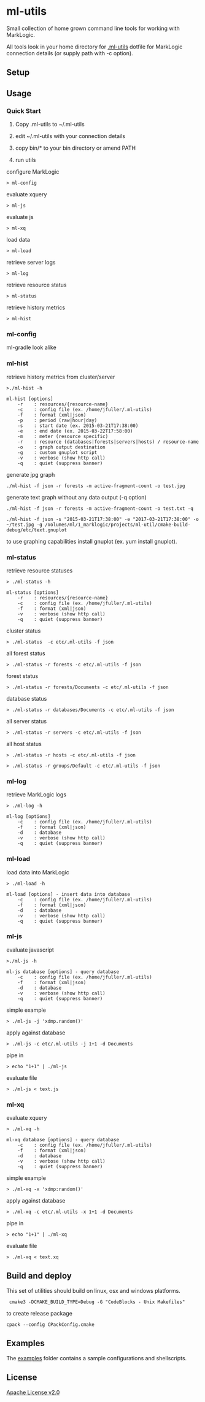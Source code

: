 # ml-utils

Small collection of home grown command line tools for working with MarkLogic.

All tools look in your home directory for [.ml-utils](etc/.ml-utils) dotfile for MarkLogic connection details (or supply path with -c option).

## Setup


## Usage

### Quick Start

1) Copy .ml-utils to ~/.ml-utils

2) edit ~/.ml-utils with your connection details

3) copy bin/* to your bin directory or amend PATH

4) run utils

configure MarkLogic
```
> ml-config
```

evaluate xquery
```
> ml-js
```

evaluate js
```
> ml-xq
```

load data
```
> ml-load
```

retrieve server logs
```
> ml-log
```

retrieve resource status
```
> ml-status
```

retrieve history metrics
```
> ml-hist
```

### ml-config

ml-gradle look alike

### ml-hist

retrieve history metrics from cluster/server

```
>./ml-hist -h

ml-hist [options]
    -r    : resources/{resource-name}
    -c    : config file (ex. /home/jfuller/.ml-utils)
    -f    : format (xml|json)
    -p    : period (raw|hour|day)
    -s    : start date (ex. 2015-03-21T17:38:00)
    -e    : end date (ex. 2015-03-22T17:58:00)
    -m    : meter (resource specific)
    -r    : resource (databases|forests|servers|hosts) / resource-name
    -o    : graph output destination
    -g    : custom gnuplot script
    -v    : verbose (show http call)
    -q    : quiet (suppress banner)
```

generate jpg graph
```
./ml-hist -f json -r forests -m active-fragment-count -o test.jpg
```

generate text graph without any data output (-q option)
```
./ml-hist -f json -r forests -m active-fragment-count -o test.txt -q
```

```
./ml-hist -f json -s "2015-03-21T17:38:00" -e "2017-03-21T17:38:00" -o ~/test.jpg -g /Volumes/ml/1_marklogic/projects/ml-util/cmake-build-debug/etc/text.gnuplot
```

to use graphing capabilities install gnuplot (ex. yum install gnuplot).

### ml-status

retrieve resource statuses

```
> ./ml-status -h

ml-status [options] 
    -r    : resources/{resource-name}
    -c    : config file (ex. /home/jfuller/.ml-utils)
    -f    : format (xml|json)
    -v    : verbose (show http call)
    -q    : quiet (suppress banner)

```

cluster status
```
> ./ml-status  -c etc/.ml-utils -f json 
```

all forest status
```
> ./ml-status -r forests -c etc/.ml-utils -f json 
```

forest status
```
> ./ml-status -r forests/Documents -c etc/.ml-utils -f json 
```

database status
```
> ./ml-status -r databases/Documents -c etc/.ml-utils -f json 
```

all server status
```
> ./ml-status -r servers -c etc/.ml-utils -f json 
```

all host status
```
> ./ml-status -r hosts -c etc/.ml-utils -f json 
```

```
> ./ml-status -r groups/Default -c etc/.ml-utils -f json 
```

### ml-log

retrieve MarkLogic logs

```
> ./ml-log -h

ml-log [options]
    -c    : config file (ex. /home/jfuller/.ml-utils)
    -f    : format (xml|json)
    -d    : database
    -v    : verbose (show http call)
    -q    : quiet (suppress banner)

```

### ml-load

load data into MarkLogic

```
> ./ml-load -h

ml-load [options] - insert data into database
    -c    : config file (ex. /home/jfuller/.ml-utils)
    -f    : format (xml|json)
    -d    : database
    -v    : verbose (show http call)
    -q    : quiet (suppress banner)

```

### ml-js

evaluate javascript

```
>./ml-js -h

ml-js database [options] - query database
    -c    : config file (ex. /home/jfuller/.ml-utils)
    -f    : format (xml|json)
    -d    : database
    -v    : verbose (show http call)
    -q    : quiet (suppress banner)
```

simple example
```
> ./ml-js -j 'xdmp.random()'
```

apply against database
```
> ./ml-js -c etc/.ml-utils -j 1+1 -d Documents
```

pipe in 
```
> echo "1+1" | ./ml-js
```

evaluate file
```
> ./ml-js < text.js
```

### ml-xq

evaluate xquery

```
> ./ml-xq -h

ml-xq database [options] - query database
    -c    : config file (ex. /home/jfuller/.ml-utils)
    -f    : format (xml|json)
    -d    : database
    -v    : verbose (show http call)
    -q    : quiet (suppress banner)

```

simple example
```
> ./ml-xq -x 'xdmp:random()'
```

apply against database
```
> ./ml-xq -c etc/.ml-utils -x 1+1 -d Documents
```

pipe in 
```
> echo "1+1" | ./ml-xq
```

evaluate file
```
> ./ml-xq < text.xq
```

## Build and deploy

This set of utilities should build on linux, osx and windows platforms.

```
 cmake3 -DCMAKE_BUILD_TYPE=Debug -G "CodeBlocks - Unix Makefiles"
```

to create release package
```
cpack --config CPackConfig.cmake
```

## Examples

The [examples](examples) folder contains a sample configurations and shellscripts.

## License

[Apache License v2.0](LICENSE)